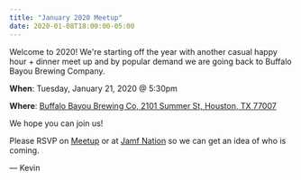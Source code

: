```yaml
---
title: "January 2020 Meetup"
date: 2020-01-08T18:00:00-05:00
---
```

Welcome to 2020! We're starting off the year with another casual happy hour + dinner meet up and by popular demand we are going back to Buffalo Bayou Brewing Company.

**When**: Tuesday, January 21, 2020 @ 5:30pm

**Where**: [Buffalo Bayou Brewing Co, 2101 Summer St, Houston, TX 77007](https://g.page/BuffBrew?share)

We hope you can join us!

Please RSVP on [Meetup](https://www.meetup.com/Houston-Apple-Admins/events/267761298/) or at [Jamf Nation](https://www.jamf.com/jamf-nation/events/user-groups/321/houston-apple-admins-january-2020-meetup) so we can get an idea of who is coming.

— Kevin
